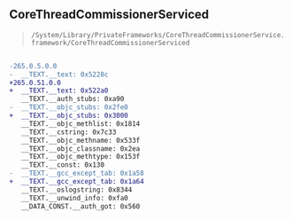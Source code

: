 ## CoreThreadCommissionerServiced

> `/System/Library/PrivateFrameworks/CoreThreadCommissionerService.framework/CoreThreadCommissionerServiced`

```diff

-265.0.5.0.0
-  __TEXT.__text: 0x5228c
+265.0.51.0.0
+  __TEXT.__text: 0x522a0
   __TEXT.__auth_stubs: 0xa90
-  __TEXT.__objc_stubs: 0x2fe0
+  __TEXT.__objc_stubs: 0x3000
   __TEXT.__objc_methlist: 0x1814
   __TEXT.__cstring: 0x7c33
   __TEXT.__objc_methname: 0x533f
   __TEXT.__objc_classname: 0x2ea
   __TEXT.__objc_methtype: 0x153f
   __TEXT.__const: 0x130
-  __TEXT.__gcc_except_tab: 0x1a58
+  __TEXT.__gcc_except_tab: 0x1a64
   __TEXT.__oslogstring: 0x8344
   __TEXT.__unwind_info: 0xfa0
   __DATA_CONST.__auth_got: 0x560

```

